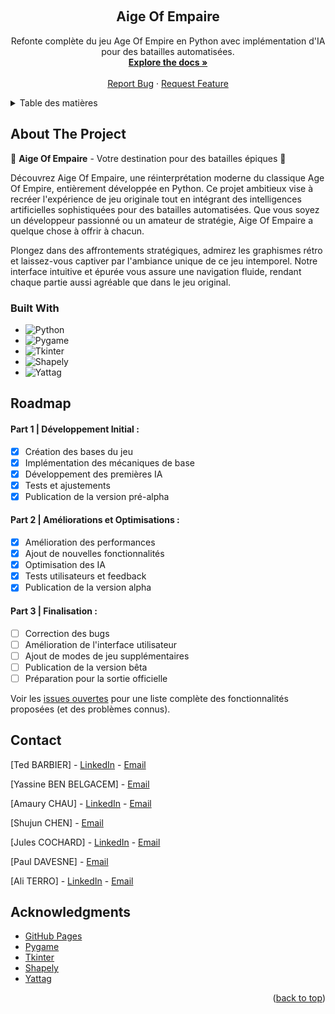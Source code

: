<a name="readme-top"></a>
<!-- PROJECT LOGO -->
<br />
<div align="center">
  <h2 align="center">Aige Of Empaire</h2>
  <p align="center">
    Refonte complète du jeu Age Of Empire en Python avec implémentation d'IA pour des batailles automatisées.
    <br />
    <a href="https://github.com/Project-INSA-3A-STI-AIge-of-Empaire/Projet_Aige_Of_EmpAIre/index.html"><strong>Explore the docs »</strong></a>
    <br />
    <br />
    <a href="https://github.com/Project-INSA-3A-STI-AIge-of-Empaire/Projet_Aige_Of_EmpAIre/issues">Report Bug</a>
    ·
    <a href="https://github.com/Project-INSA-3A-STI-AIge-of-Empaire/Projet_Aige_Of_EmpAIre/issues">Request Feature</a>
  </p>
</div>

<!-- TABLE OF CONTENTS -->
<details>
  <summary>Table des matières</summary>
  <ol>
    <li>
      <a href="#about-the-project">About The Project</a>
      <ul>
        <li><a href="#built-with">Built With</a></li>
      </ul>
    </li>
    <li><a href="#roadmap">Roadmap</a></li>
    <li><a href="#contact">Contact</a></li>
    <li><a href="#acknowledgments">Acknowledgments</a></li>
  </ol>
</details>

<!-- ABOUT THE PROJECT -->
## About The Project
🌟 **Aige Of Empaire** - Votre destination pour des batailles épiques 🌟

Découvrez Aige Of Empaire, une réinterprétation moderne du classique Age Of Empire, entièrement développée en Python. Ce projet ambitieux vise à recréer l'expérience de jeu originale tout en intégrant des intelligences artificielles sophistiquées pour des batailles automatisées. Que vous soyez un développeur passionné ou un amateur de stratégie, Aige Of Empaire a quelque chose à offrir à chacun.

Plongez dans des affrontements stratégiques, admirez les graphismes rétro et laissez-vous captiver par l'ambiance unique de ce jeu intemporel. Notre interface intuitive et épurée vous assure une navigation fluide, rendant chaque partie aussi agréable que dans le jeu original.

### Built With
* ![Python][python.com]
* ![Pygame][pygame.com]
* ![Tkinter][tkinter.com]
* ![Shapely][shapely.com]
* ![Yattag][yattag.com]

<!-- ROADMAP -->
## Roadmap
#### Part 1 | Développement Initial :
- [x] Création des bases du jeu
- [x] Implémentation des mécaniques de base
- [x] Développement des premières IA
- [x] Tests et ajustements
- [x] Publication de la version pré-alpha

#### Part 2 | Améliorations et Optimisations :
- [x] Amélioration des performances
- [x] Ajout de nouvelles fonctionnalités
- [x] Optimisation des IA
- [x] Tests utilisateurs et feedback
- [x] Publication de la version alpha

#### Part 3 | Finalisation :
- [ ] Correction des bugs
- [ ] Amélioration de l'interface utilisateur
- [ ] Ajout de modes de jeu supplémentaires
- [ ] Publication de la version bêta
- [ ] Préparation pour la sortie officielle

Voir les [issues ouvertes](https://github.com/Project-INSA-3A-STI-AIge-of-Empaire/Projet_Aige_Of_EmpAIre/issues) pour une liste complète des fonctionnalités proposées (et des problèmes connus).

<!-- CONTACT -->
## Contact
[Ted BARBIER] - [LinkedIn](https://www.linkedin.com/in/ted-barbier) - [Email](mailto:[ted.barbier@insa-cvl.fr])

[Yassine BEN BELGACEM] - [Email](mailto:[yassine.ben_belgacem@insa-cvl.fr])

[Amaury CHAU] - [LinkedIn](https://www.linkedin.com/in/amaury-chau-601093306) - [Email](mailto:[amaury.chau@insa-cvl.fr])

[Shujun CHEN] - [Email](mailto:[shujun.chen@insa-cvl.fr])

[Jules COCHARD] - [LinkedIn](https://www.linkedin.com/in/jules-cochard-835180335) - [Email](mailto:[jules.cochard@insa-cvl.fr])

[Paul DAVESNE] - [Email](mailto:[paul.davesne@insa-cvl.fr])

[Ali TERRO] - [LinkedIn](https://www.linkedin.com/in/ali-terro) - [Email](mailto:[ali.terro@insa-cvl.fr])

<!-- ACKNOWLEDGMENTS -->
## Acknowledgments
* [GitHub Pages](https://pages.github.com)
* [Pygame](https://www.pygame.org/news)
* [Tkinter](https://docs.python.org/3/library/tkinter.html)
* [Shapely](https://shapely.readthedocs.io/en/stable/manual.html)
* [Yattag](https://www.yattag.org/)

<p align="right">(<a href="#readme-top">back to top</a>)</p>

<!-- MARKDOWN LINKS & IMAGES -->
[python.com]: https://img.shields.io/badge/python-3670A0?style=for-the-badge&logo=python&logoColor=ffdd54
[pygame.com]: https://img.shields.io/badge/pygame-ff69b4?style=for-the-badge&logo=pygame&logoColor=white
[tkinter.com]: https://img.shields.io/badge/tkinter-0078D6?style=for-the-badge&logo=tkinter&logoColor=white
[shapely.com]: https://img.shields.io/badge/shapely-0078D6?style=for-the-badge&logo=shapely&logoColor=white
[yattag.com]: https://img.shields.io/badge/yattag-0078D6?style=for-the-badge&logo=yattag&logoColor=white

